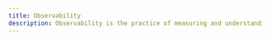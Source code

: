 ```yaml
---
title: Observability
description: Observability is the practice of measuring and understanding the internal state of a system based on the data it produces. It encompasses logging, monitoring, and tracing to provide comprehensive insights into application performance and behavior. Learn about the key components of observability, including metrics, logs, and traces, and discover tools and best practices for implementing observability in modern software systems. Explore how to use observability to improve system reliability, detect issues proactively, and optimize performance.
---
```

